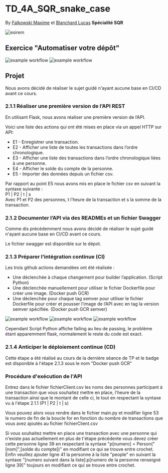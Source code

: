 # TD_4A_SQR_snake_case 
By [Falkowski Maxime](https://github.com/FLKprod) et [Blanchard Lucas](https://github.com/lucas-b700)
**Spécialité SQR**  

![esirem](https://www.u-bourgogne.fr/wp-content/uploads/logo-couleur.jpg)

## Exercice "Automatiser votre dépôt"

![example workflow](https://github.com/lucas-b700/TD_4A_SQR_snake_case/actions/workflows/blank.yml/badge.svg)
![example workflow](https://github.com/lucas-b700/TD_4A_SQR_snake_case/actions/workflows/blank2.yml/badge.svg)

## Projet

Nous avons décidé de réaliser le sujet guidé n'ayant aucune base en CI/CD avant ce cours.

### 2.1.1  Réaliser une première version de l’API REST  

En utilisant Flask, nous avons réaliser une première version de l’API.  
  
Voici une liste des actions qui ont été mises en place via un appel HTTP sur API:
* E1 - Enregistrer une transaction.
* E2 - Afficher une liste de toutes les transactions dans l’ordre chronologique.
* E3 - Afficher une liste des transactions dans l’ordre chronologique liées à une personne.
* E4 - Afficher le solde du compte de la personne.
* E5 - Importer des données depuis un fichier csv.

Par rapport au point E5 nous avons mis en place le fichier csv en suivant la syntaxe suivante :  
P1 | P2 | t | s  
Avec P1 et P2 des personnes, t l'heure de la transaction et s la somme de la transaction.  
  
### 2.1.2  Documenter l’API via des READMEs et un fichier Swagger

Comme dis précédemment nous avons décidé de réaliser le sujet guidé n'ayant aucune base en CI/CD avant ce cours.  
  
Le fichier swagger est disponible sur le dépot.

### 2.1.3 Préparer l’intégration continue (CI)

Les trois github actions demandées ont été réalisée :
* Une déclenchée à chaque changement pour builder l’application. (Script Python)
* Une déclenchée manuellement pour utiliser le fichier Dockerfile pour créer une image. (Docker push GCR)
* Une déclenchée pour chaque tag semver pour utiliser le fichier Dockerfile pour créer et pousser l’image de l’API avec en tag la version semver spécifiée. (Docker push GCR semver)
  
![example workflow](https://github.com/lucas-b700/TD_4A_SQR_snake_case/actions/workflows/blank3.yml/badge.svg)
![example workflow](https://github.com/lucas-b700/TD_4A_SQR_snake_case/actions/workflows/Docker_push_GCR.yaml/badge.svg)
![example workflow](https://github.com/lucas-b700/TD_4A_SQR_snake_case/actions/workflows/Docker_push_GCR_semver.yml/badge.svg)
  
Cependant Script Python affiche failing au lieu de passing, le problème étant apparemment flask, normalement le reste du code est exact.

### 2.1.4 Anticiper le déploiement continue (CD)

Cette étape a été réalisé au cours de la dernière séance de TP et le badge est disponible à l'étape 2.1.3 sous le nom "Docker push GCR"

### Procédure d'exécution de l'API

Entrez dans le fichier fichierClient.csv les noms des personnes participant à une transaction que vous souhaitez mettre en place, l'heure de la transaction ainsi que le montant de celle ci, le tout en respectant la syntaxe vu à l'étape 2.1.1 (P1 | P2 | t | s)  
  
Vous pouvez alors vous rendre dans le fichier main.py et modifier ligne 53 le numero de fin de la boucle for en fonction du nombre de transactions que vous avez ajoutés au fichier fichierClient.csv  
  
Si vous souhaitez mettre en place une transaction avec une personne qui n'existe pas actuellement en plus de t'étape précédente vous devez créer cette personne ligne 39 en respectant la syntaxe "p[numero] = Person("[nom]",[solde du compte])" en modifiant ce qui se trouve entre crochet.  
Enfin veuillez ajouter ligne 41 la personne à la liste "people" en suivant la syntaxe "[numero suivant dans la liste]:p[numero de la personne renseigné ligne 39]" toujours en modifiant ce qui se trouve entre crochet.
